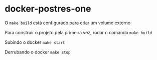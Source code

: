 # docker-postres-one

O `make build` está configurado para criar um volume externo

Para construir o projeto pela primeira vez, rodar o comando `make build`

Subindo o docker `make start`

Derrubando o docker `make stop`
